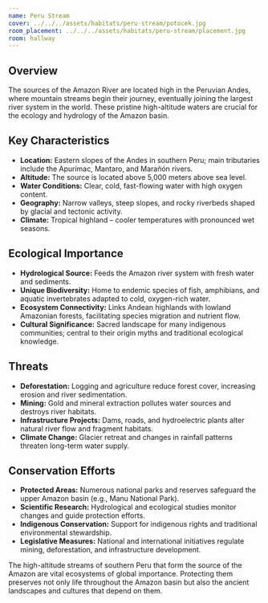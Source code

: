 ```yaml
---
name: Peru Stream
cover: ../../../assets/habitats/peru-stream/potocek.jpg
room_placement: ../../../assets/habitats/peru-stream/placement.jpg
room: hallway
---
```

## Overview
The sources of the Amazon River are located high in the Peruvian Andes, where mountain streams begin their journey, eventually joining the largest river system in the world. These pristine high-altitude waters are crucial for the ecology and hydrology of the Amazon basin.

## Key Characteristics
- **Location:** Eastern slopes of the Andes in southern Peru; main tributaries include the Apurímac, Mantaro, and Marañón rivers.
- **Altitude:** The source is located above 5,000 meters above sea level.
- **Water Conditions:** Clear, cold, fast-flowing water with high oxygen content.
- **Geography:** Narrow valleys, steep slopes, and rocky riverbeds shaped by glacial and tectonic activity.
- **Climate:** Tropical highland – cooler temperatures with pronounced wet seasons.

## Ecological Importance
- **Hydrological Source:** Feeds the Amazon river system with fresh water and sediments.
- **Unique Biodiversity:** Home to endemic species of fish, amphibians, and aquatic invertebrates adapted to cold, oxygen-rich water.
- **Ecosystem Connectivity:** Links Andean highlands with lowland Amazonian forests, facilitating species migration and nutrient flow.
- **Cultural Significance:** Sacred landscape for many indigenous communities; central to their origin myths and traditional ecological knowledge.

## Threats
- **Deforestation:** Logging and agriculture reduce forest cover, increasing erosion and river sedimentation.
- **Mining:** Gold and mineral extraction pollutes water sources and destroys river habitats.
- **Infrastructure Projects:** Dams, roads, and hydroelectric plants alter natural river flow and fragment habitats.
- **Climate Change:** Glacier retreat and changes in rainfall patterns threaten long-term water supply.

## Conservation Efforts
- **Protected Areas:** Numerous national parks and reserves safeguard the upper Amazon basin (e.g., Manu National Park).
- **Scientific Research:** Hydrological and ecological studies monitor changes and guide protection efforts.
- **Indigenous Conservation:** Support for indigenous rights and traditional environmental stewardship.
- **Legislative Measures:** National and international initiatives regulate mining, deforestation, and infrastructure development.

The high-altitude streams of southern Peru that form the source of the Amazon are vital ecosystems of global importance. Protecting them preserves not only life throughout the Amazon basin but also the ancient landscapes and cultures that depend on them.

